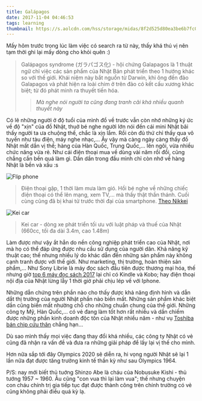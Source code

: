 ```yaml
---
title: Galápagos
date: 2017-11-04 04:46:53
tags: learning
thumbnail: https://s.aolcdn.com/hss/storage/midas/8f2d525d80ea3be6b7fc0684a8a7135f/204166443/flip.jpeg
---
```

Mấy hôm trước trong lúc làm việc có search ra từ này, thấy khá thú vị nên tạm thời ghi lại mấy dòng cho khỏi quên :)

>Galápagos syndrome (ガラパゴス化) - hội chứng Galapagos là 1 thuật ngữ chỉ việc các sản phẩm của Nhật Bản phát triển theo 1 hướng khác so với thế giới. Khái niệm này bắt nguồn từ Darwin, khi ông đến đảo Galapagos và phát hiện ra loài chim ở trên đảo có kết cấu xương khác biệt; từ đó phát minh ra thuyết tiến hóa. 
>>*Mà nghe nói người ta cũng đang tranh cãi khá nhiều quanh thuyết này*


<!-- more -->
Có lẽ những người ở độ tuổi của mình đổ về trước vẫn còn nhớ những ký ức về độ "xịn" của đồ Nhật, thuở bé nghe người lớn nói đến cái mini Nhật bãi thấy người ta ưa chuộng thế, chắc là xịn lắm. Rồi còn đủ thứ chỉ thấy qua vô tuyến như tàu điện, máy nghe nhạc,... Ấy vậy mà càng ngày càng thấy đồ Nhật mất dần vị thế; hàng của Hàn Quốc, Trung Quốc,... lên ngôi, vừa nhiều chức năng vừa rẻ. Như cái điện thoại mua về dùng vài năm rồi đổi, cũng chẳng cần bền quá làm gì. Dần dần trong đầu mình chỉ còn nhớ về hàng Nhật là bền và xấu :s

![Flip phone](https://asia.nikkei.com/var/site_cache/storage/images/node_43/node_51/2015/201504/04223n/0423n19-cellphone/2658101-2-eng-GB/0423N19-cellphone_article_main_image.jpg)

>Điện thoại gập, 1 thời làm mưa làm gió. Hồi bé nghe về những chiếc điện thoại có thể lên mạng, xem TV,... mà thấy thật thần thánh. Cuối cùng cũng đã bị khai tử trước thời đại của smartphone. [Theo Nikkei](https://asia.nikkei.com/Business/Trends/Japanese-companies-to-stop-making-Galapagos-phones) 

![Kei car](https://i.imgur.com/fNWQuvN.jpg)
>Kei car - dòng xe phát triển tối ưu với luật pháp và thuế của Nhật (660cc, tối đa dài 3.4m, cao 1.48m)

Làm được như vậy ắt hẳn do nền công nghiệp phát triển cao của Nhật, nơi mà họ có thể đáp ứng được nhu cầu sử dụng của người dân. Khả năng kỹ thuật cao; thế nhưng nhiều lý do khác  dẫn đến những sản phẩm này không cạnh tranh được với thế giới. Như marketing, thị trường, hoàn thiện sản phẩm,... Như Sony Librie là máy đọc sách đầu tiên được thương mại hóa, thế nhưng giờ [top 6 máy đọc sách 2017](https://www.pcmag.com/roundup/294182/the-best-ebook-readers) lại chỉ có Kindle và Kobo; hay điện thoại nội địa của Nhật lừng lẫy 1 thời giờ phải chịu lép vế với Iphone.

Những dẫn chứng trên phần nào cho thấy được khả năng định hình và dẫn dắt thị trường của người Nhật phần nào biến mất. Những sản phẩm khác biệt dần cũng biến mất nhường chỗ cho những chuẩn chung của thế giới. Những công ty Mỹ, Hàn Quốc,... có vẻ đang làm tốt hơn rất nhiều và dần chiếm được những phần kinh doanh độc tôn của Nhật nhiều năm - như vụ [Toshiba bán chip cứu thân](http://vneconomy.vn/cuoc-song-so/sau-8-thang-tranh-cai-toshiba-ban-mang-chip-nho-gia-18-ty-usd-2017092101049636.htm) chẳng hạn...

Dù sao mình thấy mọi việc đang thay đổi khá nhiều, các công ty Nhật có vẻ cũng đã nhận ra vấn đề và đưa ra những giải pháp để lấy lại vị thế cho mình.

Hơn nữa sắp tới đây Olympics 2020 sẽ diễn ra,  hi vọng người Nhật sẽ lại 1 lần nữa đạt được tăng trưởng kinh tế thần kỳ như sau Olympics 1964.

P/S: nay mới biết thủ tuớng Shinzo Abe là cháu của Nobusuke Kishi - thủ tướng 1957 ~ 1960. Âu cũng "con vua thì lại làm vua"; thế nhưng chuyện con cháu chính trị gia tiếp tục đạt được thành công trên chính trường có vẻ cũng không phải điều quá kỳ lạ.
